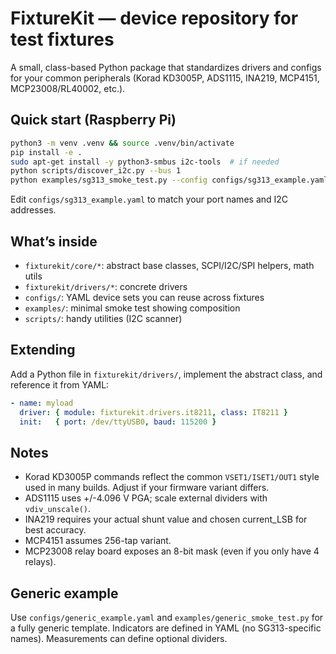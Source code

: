 # FixtureKit — device repository for test fixtures

A small, class-based Python package that standardizes drivers and configs for your common peripherals
(Korad KD3005P, ADS1115, INA219, MCP4151, MCP23008/RL40002, etc.).

## Quick start (Raspberry Pi)
```bash
python3 -m venv .venv && source .venv/bin/activate
pip install -e .
sudo apt-get install -y python3-smbus i2c-tools  # if needed
python scripts/discover_i2c.py --bus 1
python examples/sg313_smoke_test.py --config configs/sg313_example.yaml
```

Edit `configs/sg313_example.yaml` to match your port names and I2C addresses.

## What’s inside
- `fixturekit/core/*`: abstract base classes, SCPI/I2C/SPI helpers, math utils
- `fixturekit/drivers/*`: concrete drivers
- `configs/`: YAML device sets you can reuse across fixtures
- `examples/`: minimal smoke test showing composition
- `scripts/`: handy utilities (I2C scanner)

## Extending
Add a Python file in `fixturekit/drivers/`, implement the abstract class, and reference it from YAML:
```yaml
- name: myload
  driver: { module: fixturekit.drivers.it8211, class: IT8211 }
  init:   { port: /dev/ttyUSB0, baud: 115200 }
```

## Notes
- Korad KD3005P commands reflect the common `VSET1/ISET1/OUT1` style used in many builds.
  Adjust if your firmware variant differs.
- ADS1115 uses +/-4.096 V PGA; scale external dividers with `vdiv_unscale()`.
- INA219 requires your actual shunt value and chosen current_LSB for best accuracy.
- MCP4151 assumes 256-tap variant.
- MCP23008 relay board exposes an 8-bit mask (even if you only have 4 relays).

## Generic example
Use `configs/generic_example.yaml` and `examples/generic_smoke_test.py` for a fully generic template.
Indicators are defined in YAML (no SG313-specific names). Measurements can define optional dividers.

